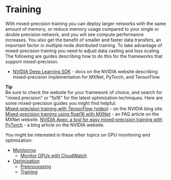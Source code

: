 # Training<a name="tutorial-gpu-opt-training"></a>

With mixed\-precision training you can deploy larger networks with the same amount of memory, or reduce memory usage compared to your single or double precision network, and you will see compute performance increases\. You also get the benefit of smaller and faster data transfers, an important factor in multiple node distributed training\. To take advantage of mixed\-precision training you need to adjust data casting and loss scaling\. The following are guides describing how to do this for the frameworks that support mixed\-precision\.
+ [NVIDIA Deep Learning SDK](https://docs.nvidia.com/deeplearning/sdk/mixed-precision-training/) \- docs on the NVIDIA website describing mixed\-precision implementation for MXNet, PyTorch, and TensorFlow\.

**Tip**  
Be sure to check the website for your framework of choice, and search for "mixed precision" or "fp16" for the latest optimization techniques\. Here are some mixed\-precision guides you might find helpful:  
[Mixed\-precision training with TensorFlow \(video\)](https://devblogs.nvidia.com/mixed-precision-resnet-50-tensor-cores/) \- on the NVIDIA blog site\.
[Mixed\-precision training using float16 with MXNet](https://mxnet.apache.org/api/faq/float16) \- an FAQ article on the MXNet website\.
[NVIDIA Apex: a tool for easy mixed\-precision training with PyTorch](https://devblogs.nvidia.com/apex-pytorch-easy-mixed-precision-training/) \- a blog article on the NVIDIA website\.

You might be interested in these other topics on GPU monitoring and optimization:
+ [Monitoring](tutorial-gpu-monitoring.md)
  + [Monitor GPUs with CloudWatch](tutorial-gpu-monitoring-gpumon.md)
+ [Optimization](tutorial-gpu-opt.md)
  + [Preprocessing](tutorial-gpu-opt-preprocessing.md)
  + [Training](#tutorial-gpu-opt-training)